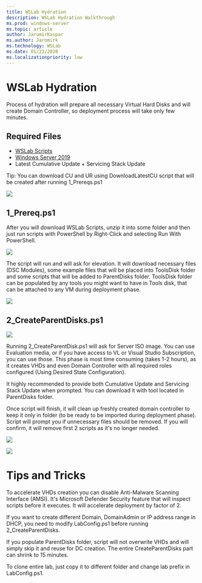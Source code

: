 ```yaml
---
title: WSLab Hydration
description: WSLab Hydration Walkthrough 
ms.prod: windows-server
ms.topic: article
author: JaromirKaspar
ms.author: Jaromirk
ms.technology: WSLab
ms.date: 01/23/2020
ms.localizationpriority: low
---
```


# WSLab Hydration

Process of hydration will prepare all necessary Virtual Hard Disks and will create Domain Controller, so deployment process will take only few minutes.

## Required Files

* [WSLab Scripts](aka.ms/wslabzip)
* [Windows Server 2019](https://www.microsoft.com/en-us/evalcenter/evaluate-windows-server-2019)
* Latest Cumulative Update + Servicing Stack Update

Tip: You can download CU and UR using DownloadLatestCU script that will be created after running 1_Prereqs.ps1

![](/media/DownloadLatestCUs.gif)

## 1_Prereq.ps1

After you will download WSLab Scripts, unzip it into some folder and then just run scripts with PowerShell by Right-Click and selecting Run With PowerShell.

![](/media/Explorer01.png)

The script will run and will ask for elevation. It will download necessary files (DSC Modules), some example files that will be placed into ToolsDisk folder and some scripts that will be added to ParentDisks folder. ToolsDisk folder can be populated by any tools you might want to have in Tools disk, that can be attached to any VM during deployment phase.

![](/media/Explorer02.png)

## 2_CreateParentDisks.ps1

![](/media/Explorer03.png)

Running 2_CreateParentDisk.ps1 will ask for Server ISO image. You can use Evaluation media, or if you have access to VL or Visual Studio Subscription, you can use those. This phase is most time consuming (takes 1-2 hours), as it creates VHDs and even Domain Controller with all required roles configured (Using Desired State Configuration).

It highly recommended to provide both Cumulative Update and Servicing Stack Update when prompted. You can download it with tool located in ParentDisks folder.

Once script will finish, it will clean up freshly created domain controller to keep it only in folder (to be ready to be imported during deployment phase). Script will prompt you if unnecessary files should be removed. If you will confirm, it will remove first 2 scripts as it's no longer needed.

![](/media/PowerShell01.png)

![](/media/Explorer04.png)

# Tips and Tricks

To accelerate VHDs creation you can disable Anti-Malware Scanning Interface (AMSI). It's Microsoft Defender Security feature that will inspect scripts before it executes. It will accelerate deployment by factor of 2.

If you want to create different Domain, DomainAdmin or IP address range in DHCP, you need to modify LabConfig.ps1 before running 2_CreateParentDisks.

If you populate ParentDisks folder, script will not overwrite VHDs and will simply skip it and reuse for DC creation. The entire CreateParentDisks part can shrink to 15 minutes.

To clone entire lab, just copy it to different folder and change lab prefix in LabConfig.ps1.